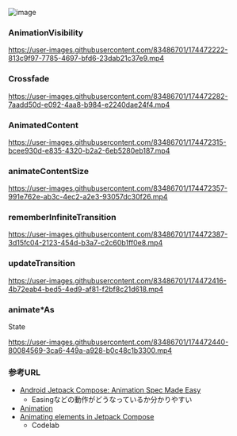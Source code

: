 ![image](https://user-images.githubusercontent.com/83486701/174472188-378beb61-5f9f-4a20-9e6b-bbae4102eb53.png)


### AnimationVisibility

https://user-images.githubusercontent.com/83486701/174472222-813c9f97-7785-4697-bfd6-23dab21c37e9.mp4

### Crossfade


https://user-images.githubusercontent.com/83486701/174472282-7aadd50d-e092-4aa8-b984-e2240dae24f4.mp4


### AnimatedContent


https://user-images.githubusercontent.com/83486701/174472315-bcee930d-e835-4320-b2a2-6eb5280eb187.mp4


### animateContentSize


https://user-images.githubusercontent.com/83486701/174472357-991e762e-ab3c-4ec2-a2e3-93057dc30f26.mp4


### rememberInfiniteTransition


https://user-images.githubusercontent.com/83486701/174472387-3d15fc04-2123-454d-b3a7-c2c60b1ff0e8.mp4


### updateTransition

https://user-images.githubusercontent.com/83486701/174472416-4b72eab4-bed5-4ed9-af81-f2bf8c21d618.mp4

### animate*As
State


https://user-images.githubusercontent.com/83486701/174472440-80084569-3ca6-449a-a928-b0c48c1b3300.mp4

### 参考URL

- [Android Jetpack Compose: Animation Spec Made Easy](https://medium.com/mobile-app-development-publication/android-jetpack-compose-animation-spec-made-easy-6e7990aef203)
  - Easingなどの動作がどうなっているか分かりやすい
- [Animation](https://developer.android.com/jetpack/compose/animation#animate-as-state)
- [Animating elements in Jetpack Compose](https://developer.android.com/codelabs/jetpack-compose-animation?continue=https%3A%2F%2Fdeveloper.android.com%2Fcourses%2Fpathways%2Fcompose%3Fhl%3Dja%23codelab-https%3A%2F%2Fdeveloper.android.com%2Fcodelabs%2Fjetpack-compose-animation#0)
  - Codelab
